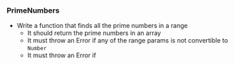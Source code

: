 ### PrimeNumbers
*	Write a function that finds all the prime numbers in a range
	* It should return the prime numbers in an array
	* It must throw an Error if any of the range params is not convertible to `Number`
	* It must throw an Error if 